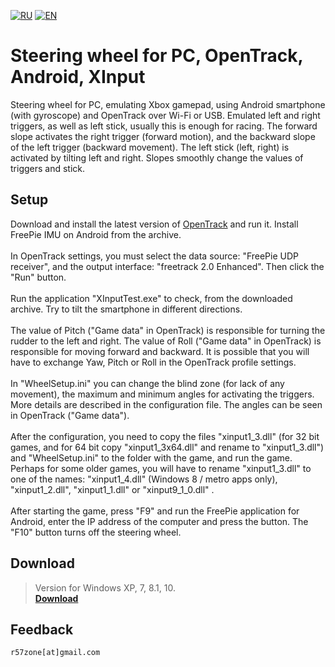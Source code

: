[![RU](https://user-images.githubusercontent.com/9499881/27683795-5b0fbac6-5cd8-11e7-929c-057833e01fb1.png)](https://github.com/r57zone/Steering-wheel-for-PC-with-OpenTrack-and-Android/blob/master/README.md) 
[![EN](https://user-images.githubusercontent.com/9499881/33184537-7be87e86-d096-11e7-89bb-f3286f752bc6.png)](https://github.com/r57zone/Steering-wheel-for-PC-with-OpenTrack-and-Android/blob/master/README.EN.md) 
# Steering wheel for PC, OpenTrack, Android, XInput
Steering wheel for PC, emulating Xbox gamepad, using Android smartphone (with gyroscope) and OpenTrack over Wi-Fi or USB. Emulated left and right triggers, as well as left stick, usually this is enough for racing.
The forward slope activates the right trigger (forward motion), and the backward slope of the left trigger (backward movement). The left stick (left, right) is activated by tilting left and right. Slopes smoothly change the values of triggers and stick.
## Setup
Download and install the latest version of [OpenTrack](https://github.com/opentrack/opentrack/releases) and run it. Install FreePie IMU on Android from the archive.
<br><br>
In OpenTrack settings, you must select the data source: "FreePie UDP receiver", and the output interface: "freetrack 2.0 Enhanced". Then click the "Run" button.
<br><br>
Run the application "XInputTest.exe" to check, from the downloaded archive. Try to tilt the smartphone in different directions.
<br><br>
The value of Pitch ("Game data" in OpenTrack) is responsible for turning the rudder to the left and right. The value of Roll ("Game data" in OpenTrack) is responsible for moving forward and backward. It is possible that you will have to exchange Yaw, Pitch or Roll in the OpenTrack profile settings.
<br><br>
In "WheelSetup.ini" you can change the blind zone (for lack of any movement), the maximum and minimum angles for activating the triggers. More details are described in the configuration file. The angles can be seen in OpenTrack ("Game data").
<br><br>
After the configuration, you need to copy the files "xinput1_3.dll" (for 32 bit games, and for 64 bit copy "xinput1_3x64.dll" and rename to "xinput1_3.dll") and "WheelSetup.ini" to the folder with the game, and run the game. Perhaps for some older games, you will have to rename "xinput1_3.dll" to one of the names: "xinput1_4.dll" (Windows 8 / metro apps only), "xinput1_2.dll", "xinput1_1.dll" or "xinput9_1_0.dll" .
<br><br>
After starting the game, press "F9" and run the FreePie application for Android, enter the IP address of the computer and press the button. The "F10" button turns off the steering wheel.
## Download
>Version for Windows XP, 7, 8.1, 10.<br>
**[Download](https://github.com/r57zone/Steering-wheel-for-PC-with-OpenTrack-and-Android/releases)**<br>
## Feedback
`r57zone[at]gmail.com`
